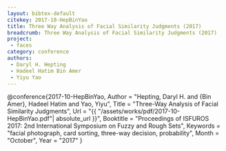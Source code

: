 ```yaml
---
layout: bibtex-default
citekey: 2017-10-HepBinYao
title: Three Way Analysis of Facial Similarity Judgments (2017)
breadcrumb: Three Way Analysis of Facial Similarity Judgments (2017)
project: 
 - faces
category: conference
authors:
 - Daryl H. Hepting 
 - Hadeel Hatim Bin Amer 
 - Yiyu Yao 
---
```

@conference{2017-10-HepBinYao,
	Author =  "Hepting, Daryl H. and {Bin Amer}, Hadeel Hatim and Yao, Yiyu",
	Title =  "Three-Way Analysis of Facial Similarity Judgments",
	Url = \"{{ "/assets/works/pdf/2017-10-HepBinYao.pdf"| absolute_url }}\",
	Booktitle =  "Proceedings of ISFUROS 2017: 2nd International Symposium on Fuzzy and Rough Sets",
	Keywords =  "facial photograph, card sorting, three-way decision, probability",
	Month =  "October",
	Year =  "2017"
}

